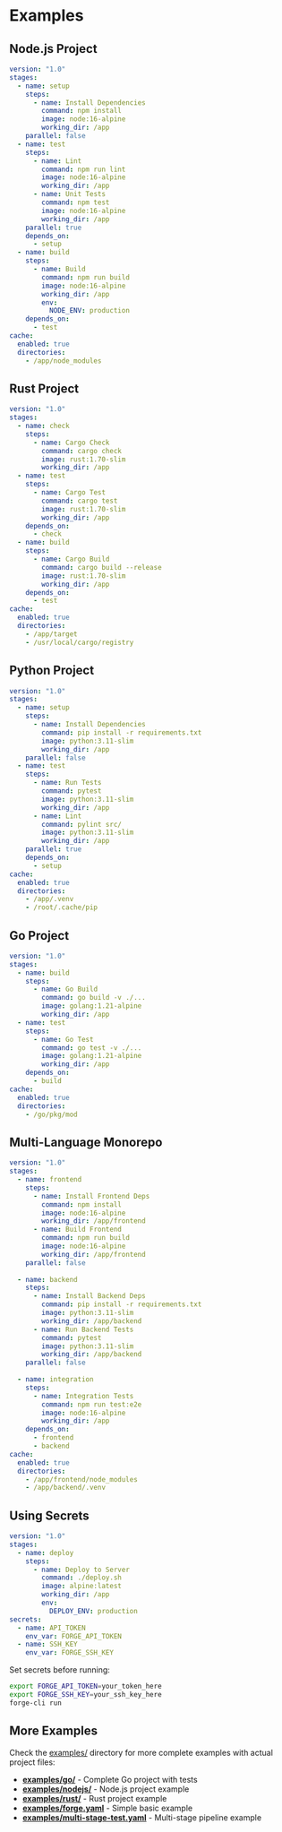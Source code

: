 # Examples

## Node.js Project

```yaml
version: "1.0"
stages:
  - name: setup
    steps:
      - name: Install Dependencies
        command: npm install
        image: node:16-alpine
        working_dir: /app
    parallel: false
  - name: test
    steps:
      - name: Lint
        command: npm run lint
        image: node:16-alpine
        working_dir: /app
      - name: Unit Tests
        command: npm test
        image: node:16-alpine
        working_dir: /app
    parallel: true
    depends_on:
      - setup
  - name: build
    steps:
      - name: Build
        command: npm run build
        image: node:16-alpine
        working_dir: /app
        env:
          NODE_ENV: production
    depends_on:
      - test
cache:
  enabled: true
  directories:
    - /app/node_modules
```

## Rust Project

```yaml
version: "1.0"
stages:
  - name: check
    steps:
      - name: Cargo Check
        command: cargo check
        image: rust:1.70-slim
        working_dir: /app
  - name: test
    steps:
      - name: Cargo Test
        command: cargo test
        image: rust:1.70-slim
        working_dir: /app
    depends_on:
      - check
  - name: build
    steps:
      - name: Cargo Build
        command: cargo build --release
        image: rust:1.70-slim
        working_dir: /app
    depends_on:
      - test
cache:
  enabled: true
  directories:
    - /app/target
    - /usr/local/cargo/registry
```

## Python Project

```yaml
version: "1.0"
stages:
  - name: setup
    steps:
      - name: Install Dependencies
        command: pip install -r requirements.txt
        image: python:3.11-slim
        working_dir: /app
    parallel: false
  - name: test
    steps:
      - name: Run Tests
        command: pytest
        image: python:3.11-slim
        working_dir: /app
      - name: Lint
        command: pylint src/
        image: python:3.11-slim
        working_dir: /app
    parallel: true
    depends_on:
      - setup
cache:
  enabled: true
  directories:
    - /app/.venv
    - /root/.cache/pip
```

## Go Project

```yaml
version: "1.0"
stages:
  - name: build
    steps:
      - name: Go Build
        command: go build -v ./...
        image: golang:1.21-alpine
        working_dir: /app
  - name: test
    steps:
      - name: Go Test
        command: go test -v ./...
        image: golang:1.21-alpine
        working_dir: /app
    depends_on:
      - build
cache:
  enabled: true
  directories:
    - /go/pkg/mod
```

## Multi-Language Monorepo

```yaml
version: "1.0"
stages:
  - name: frontend
    steps:
      - name: Install Frontend Deps
        command: npm install
        image: node:16-alpine
        working_dir: /app/frontend
      - name: Build Frontend
        command: npm run build
        image: node:16-alpine
        working_dir: /app/frontend
    parallel: false
  
  - name: backend
    steps:
      - name: Install Backend Deps
        command: pip install -r requirements.txt
        image: python:3.11-slim
        working_dir: /app/backend
      - name: Run Backend Tests
        command: pytest
        image: python:3.11-slim
        working_dir: /app/backend
    parallel: false
  
  - name: integration
    steps:
      - name: Integration Tests
        command: npm run test:e2e
        image: node:16-alpine
        working_dir: /app
    depends_on:
      - frontend
      - backend
cache:
  enabled: true
  directories:
    - /app/frontend/node_modules
    - /app/backend/.venv
```

## Using Secrets

```yaml
version: "1.0"
stages:
  - name: deploy
    steps:
      - name: Deploy to Server
        command: ./deploy.sh
        image: alpine:latest
        working_dir: /app
        env:
          DEPLOY_ENV: production
secrets:
  - name: API_TOKEN
    env_var: FORGE_API_TOKEN
  - name: SSH_KEY
    env_var: FORGE_SSH_KEY
```

Set secrets before running:
```bash
export FORGE_API_TOKEN=your_token_here
export FORGE_SSH_KEY=your_ssh_key_here
forge-cli run
```

## More Examples

Check the [examples/](../examples/) directory for more complete examples with actual project files:

- **[examples/go/](../examples/go/)** - Complete Go project with tests
- **[examples/nodejs/](../examples/nodejs/)** - Node.js project example
- **[examples/rust/](../examples/rust/)** - Rust project example
- **[examples/forge.yaml](../examples/forge.yaml)** - Simple basic example
- **[examples/multi-stage-test.yaml](../examples/multi-stage-test.yaml)** - Multi-stage pipeline example
